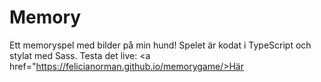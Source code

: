# Memory
Ett memoryspel med bilder på min hund! Spelet är kodat i TypeScript och stylat med Sass. 
Testa det live: <a href="https://felicianorman.github.io/memorygame/>Här</a>
